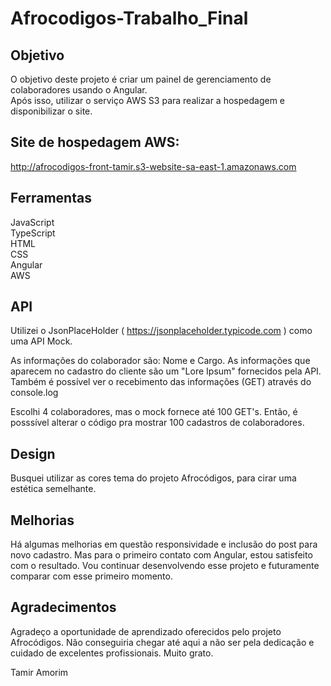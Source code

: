 # Afrocodigos-Trabalho_Final

## Objetivo

O objetivo deste projeto é criar um painel de gerenciamento de colaboradores usando o Angular.  
Após isso, utilizar o serviço AWS S3 para realizar a hospedagem e disponibilizar o site.

## Site de hospedagem AWS: 
http://afrocodigos-front-tamir.s3-website-sa-east-1.amazonaws.com

## Ferramentas
JavaScript  
TypeScript  
HTML  
CSS  
Angular  
AWS  

## API

Utilizei o JsonPlaceHolder ( https://jsonplaceholder.typicode.com ) como uma API Mock.

As informações do colaborador são: Nome e Cargo. 
As informações que aparecem no cadastro do cliente são um "Lore Ipsum" fornecidos pela API. 
Também é possível ver o recebimento das informações (GET) através do console.log

Escolhi 4 colaboradores, mas o mock fornece até 100 GET's. Então, é posssível alterar o código pra mostrar 100 cadastros de colaboradores. 

## Design

Busquei utilizar as cores tema do projeto Afrocódigos, para cirar uma estética semelhante. 

## Melhorias

Há algumas melhorias em questão responsividade e inclusão do post para novo cadastro. 
Mas para o primeiro contato com Angular, estou satisfeito com o resultado. Vou continuar desenvolvendo esse projeto e futuramente comparar com esse primeiro momento. 

## Agradecimentos

Agradeço a oportunidade de aprendizado oferecidos pelo projeto Afrocódigos. Não conseguiria chegar até aqui a não ser pela dedicação e cuidado de excelentes profissionais. 
Muito grato. 

Tamir Amorim







